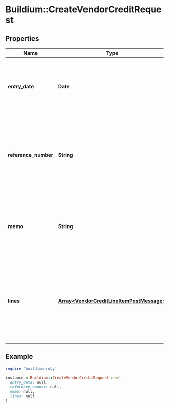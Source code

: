 # Buildium::CreateVendorCreditRequest

## Properties

| Name | Type | Description | Notes |
| ---- | ---- | ----------- | ----- |
| **entry_date** | **Date** | Date the vendor credit was made. The date must be formatted as YYYY-MM-DD. |  |
| **reference_number** | **String** | The invoice or reference number that the vendor assigned to the credit. The value cannot exceed 40 characters. | [optional] |
| **memo** | **String** | Memo associated with the vendor credit, if applicable. The value cannot exceed 40 characters. | [optional] |
| **lines** | [**Array&lt;VendorCreditLineItemPostMessage&gt;**](VendorCreditLineItemPostMessage.md) | A collection of line items associated with the vendor credit. At least one line item is required and cannot exceed 100 line items. |  |

## Example

```ruby
require 'buildium-ruby'

instance = Buildium::CreateVendorCreditRequest.new(
  entry_date: null,
  reference_number: null,
  memo: null,
  lines: null
)
```

